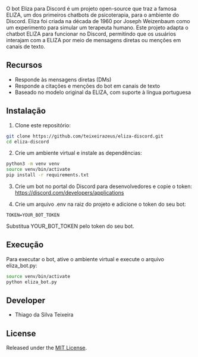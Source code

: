 

O bot Eliza para Discord é um projeto open-source que traz a famosa ELIZA, um dos primeiros chatbots de psicoterapia, para o ambiente do Discord. Eliza foi criada na década de 1960 por Joseph Weizenbaum como um experimento para simular um terapeuta humano. Este projeto adapta o chatbot ELIZA para funcionar no Discord, permitindo que os usuários interajam com a ELIZA por meio de mensagens diretas ou menções em canais de texto.

## Recursos

- Responde às mensagens diretas (DMs)
- Responde a citações e menções do bot em canais de texto
- Baseado no modelo original da ELIZA, com suporte à língua portuguesa

## Instalação

1. Clone este repositório:

```bash
git clone https://github.com/teixeirazeus/eliza-discord.git
cd eliza-discord
```

2. Crie um ambiente virtual e instale as dependências:

```bash
python3 -m venv venv
source venv/bin/activate
pip install -r requirements.txt
```

3. Crie um bot no portal do Discord para desenvolvedores e copie o token: https://discord.com/developers/applications

4. Crie um arquivo .env na raiz do projeto e adicione o token do seu bot:

```
TOKEN=YOUR_BOT_TOKEN
```

Substitua YOUR_BOT_TOKEN pelo token do seu bot.

## Execução

Para executar o bot, ative o ambiente virtual e execute o arquivo eliza_bot.py:

```bash
source venv/bin/activate
python eliza_bot.py
```

## Developer

*   Thiago da Silva Teixeira

## License

Released under the [MIT License](http://opensource.org/licenses/MIT).
